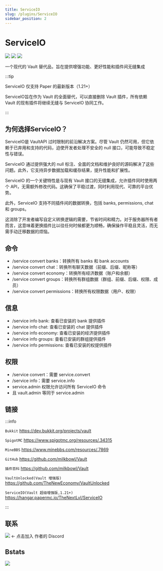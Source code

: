 ```yaml
---
title: ServiceIO
slug: /plugins/ServiceIO
sidebar_position: 2
---
```


# ServiceIO

[![](https://img.shields.io/github/v/release/TheNextLvl-net/service-io)](https://github.com/TheNextLvl-net/service-io/releases)
[![](https://img.shields.io/github/languages/code-size/TheNextLvl-net/service-io)](https://github.com/TheNextLvl-net/service-io)
[![](https://img.shields.io/github/license/TheNextLvl-net/service-io)](https://github.com/TheNextLvl-net/service-io/blob/main/LICENSE)

一个现代的 Vault 替代品，旨在提供增强功能、更好性能和插件间无缝集成

:::tip

ServiceIO 仅支持 Paper 的最新版本（1.21+）

ServiceIO旨在作为 Vault 的全面替代，可以直接删除 Vault 插件，所有依赖 Vault 的现有插件将继续无缝与 ServiceIO 协同工作。

:::

## 为何选择ServiceIO？

ServiceIO是 VaultAPI 过时限制的前沿解决方案。尽管 Vault 仍然可用，但它依赖于已弃用和支持的代码，迫使开发者处理不安全的 null 接口，可能导致不稳定性与错误。

ServiceIO 通过提供强大的 null 标注、全面的文档和维护良好的源码解决了这些问题。此外，它支持异步数据加载和缓存结果，提升性能和扩展性。

ServiceIO 的一个关键特性是与现有 Vault 接口的无缝集成，允许插件同时使用两个 API，无需额外修改代码。这确保了平稳过渡，同时利用现代、可靠的平台优势。

此外，ServiceIO 支持不同插件间的数据转换，包括 banks, permissions, chat 和 groups。

这消除了开发者编写自定义转换逻辑的需要，节省时间和精力。对于服务器所有者而言，这意味着更换插件比以往任何时候都更为顺畅，确保操作平稳且灵活，而无需手动迁移数据的烦恼。

## 命令

- /service convert banks：转换所有 banks 和 bank accounts
- /service convert chat：转换所有聊天数据（前缀、后缀、昵称等）
- /service convert economy：转换所有经济数据（账户和余额）
- /service convert groups：转换所有群组数据（群组、前缀、后缀、权限、成员）
- /service convert permissions：转换所有权限数据（用户、权限）

## 信息

- /service info bank: 查看已安装的 bank 提供插件
- /service info chat: 查看已安装的 chat 提供插件
- /service info economy: 查看已安装的经济提供插件
- /service info groups: 查看已安装的群组提供插件
- /service info permissions: 查看已安装的权提供插件

## 权限

- /service convert：需要 service.convert
- /service info：需要 service.info
- service.admin 权限允许访问所有 ServiceIO 命令
- 且 vault.admin 等同于 service.admin

## 链接

:::info

`Bukkit` https://dev.bukkit.org/projects/vault

`SpigotMC` https://www.spigotmc.org/resources/.34315

`MineBBS` https://www.minebbs.com/resources/.7869

`GitHub` https://github.com/milkbowl/Vault

`插件百科` https://github.com/milkbowl/Vault

`VaultUnlocked(Vault 增强版)` https://github.com/TheNewEconomy/VaultUnlocked

`ServiceIO(Vault 超级增强版,1.21+)` https://hangar.papermc.io/TheNextLvl/ServiceIO

:::

## 联系

[![](https://img.shields.io/discord/1293606111177609277?logo=discord&label=Discord)](https://thenextlvl.net/discord)
\<- 点击加入 作者的 Discord

## Bstats

[![](https://bstats.org/signatures/bukkit/TheNextLvl%20ServiceIO.svg)](https://bstats.org/plugin/bukkit/TheNextLvl%20ServiceIO/23083)
